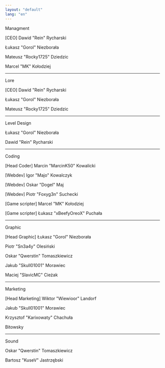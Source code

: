 ```yaml
---
layout: "default"
lang: "en"
---
```

<p id="h">Managment</p>
<p id="m">[CEO] Dawid "Rein" Rycharski</p>
<p id="m">Łukasz "Gorol" Niezborała</p>
<p id="m">Mateusz "Rocky1725" Dziedzic</p>
<p id="m">Marcel "MK" Kołodziej</p>

---

<p id="h">Lore</p>
<p id="m">[CEO] Dawid "Rein" Rycharski</p>
<p id="m">Łukasz "Gorol" Niezborała</p>
<p id="m">Mateusz "Rocky1725" Dziedzic</p>

---

<p id="h">Level Design</p>
<p id="m">Łukasz "Gorol" Niezborała</p>
<p id="m">Dawid "Rein" Rycharski</p>

---

<p id="h">Coding</p>
<p id="m">[Head Coder] Marcin "MarcinK50" Kowalicki</p>
<p id="m">[Webdev] Igor "Majo" Kowalczyk</p>
<p id="m">[Webdev] Oskar "Dogel" Maj</p>
<p id="m">[Webdev] Piotr "Foxyg3n" Suchecki</p>
<p id="m">[Game scripter] Marcel "MK" Kołodziej</p>
<p id="m">[Game scripter] Łukasz "xBeefyOreoX" Puchała</p>

---

<p id="h">Graphic</p>
<p id="m">[Head Graphic] Łukasz "Gorol" Niezborała</p>
<p id="m">Piotr "Sn3a4y" Olesiński</p>
<p id="m">Oskar "Qwerstin" Tomaszkiewicz</p>
<p id="m">Jakub "Skull01001" Morawiec</p>
<p id="m">Maciej "SlavicMC" Cieżak</p>

---

<p id="h">Marketing</p>
<p id="m">[Head Marketing] Wiktor "Wiewioor" Landorf</p>
<p id="m">Jakub "Skull01001" Morawiec</p>
<p id="m">Krzysztof "Karixowaty" Chachuła</p>
<p id="m">Bitowsky</p>

---

<p id="h">Sound</p>
<p id="m">Oskar "Qwerstin" Tomaszkiewicz</p>
<p id="m">Bartosz "KuseV" Jastrzębski</p>
